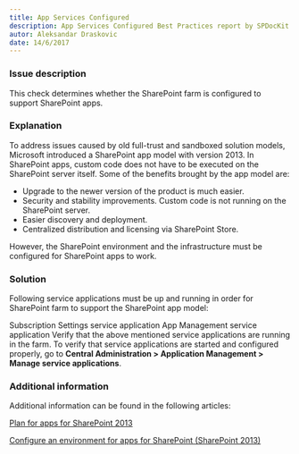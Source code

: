 ```yaml
---
title: App Services Configured
description: App Services Configured Best Practices report by SPDocKit determines whether the SharePoint farm is configured to support SharePoint apps.
autor: Aleksandar Draskovic
date: 14/6/2017
---
```


### Issue description

This check determines whether the SharePoint farm is configured to support SharePoint apps.

### Explanation

To address issues caused by old full-trust and sandboxed solution models, Microsoft introduced a SharePoint app model with version 2013. In SharePoint apps, custom code does not have to be executed on the SharePoint server itself. Some of the benefits brought by the app model are:

* Upgrade to the newer version of the product is much easier.
* Security and stability improvements. Custom code is not running on the SharePoint server.
* Easier discovery and deployment.
* Centralized distribution and licensing via SharePoint Store.

However, the SharePoint environment and the infrastructure must be configured for SharePoint apps to work.

### Solution

Following service applications must be up and running in order for SharePoint farm to support the SharePoint app model:

Subscription Settings service application
App Management service application
Verify that the above mentioned service applications are running in the farm. To verify that service applications are started and configured properly, go to __Central Administration > Application Management > Manage service applications__.

### Additional information

Additional information can be found in the following articles:

[Plan for apps for SharePoint 2013](https://technet.microsoft.com/en-us/library/fp161237.aspx)

[Configure an environment for apps for SharePoint (SharePoint 2013)](https://technet.microsoft.com/en-us/library/fp161236.aspx)